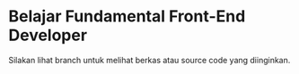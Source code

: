 # Belajar Fundamental Front-End Developer

Silakan lihat branch untuk melihat berkas atau source code yang diinginkan.
